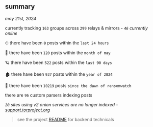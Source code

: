 
## summary
_may 21st, 2024_

currently tracking `163` groups across `299` relays & mirrors - _`46` currently online_

⏲ there have been `8` posts within the `last 24 hours`

🦈 there have been `120` posts within the `month of may`

🪐 there have been `522` posts within the `last 90 days`

🏚 there have been `937` posts within the `year of 2024`

🦕 there have been `10219` posts `since the dawn of ransomwatch`

there are `96` custom parsers indexing posts

_`20` sites using v2 onion services are no longer indexed - [support.torproject.org](https://support.torproject.org/onionservices/v2-deprecation/)_

> see the project [README](https://github.com/joshhighet/ransomwatch#ransomwatch--) for backend technicals
